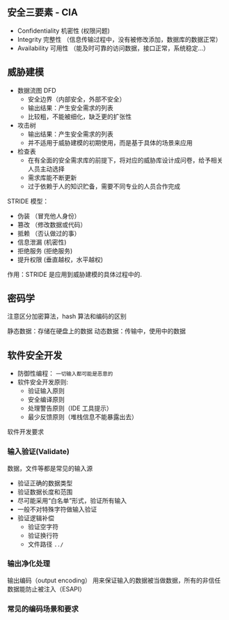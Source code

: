 ## 安全三要素 - CIA

- Confidentiality 机密性 (权限问题)
- Integrity 完整性 （信息传输过程中，没有被修改添加，数据库的数据正常）
- Availability 可用性 （能及时可靠的访问数据，接口正常，系统稳定...）

## 威胁建模

- 数据流图 DFD
  - 安全边界（内部安全，外部不安全）
  - 输出结果：产生安全需求的列表
  - 比较粗，不能被细化，缺乏更的扩张性
- 攻击树
  - 输出结果：产生安全需求的列表
  - 并不适用于威胁建模的初期使用，而是基于具体的场景来应用
- 检查表
  - 在有全面的安全需求库的前提下，将对应的威胁库设计成问卷，给予相关人员主动选择
  - 需求库能不断更新
  - 过于依赖于人的知识贮备，需要不同专业的人员合作完成

STRIDE 模型：

- 伪装 （冒充他人身份）
- 篡改 （修改数据或代码）
- 抵赖 （否认做过的事）
- 信息泄漏 (机密性)
- 拒绝服务 (拒绝服务)
- 提升权限 (垂直越权，水平越权)

作用：STRIDE 是应用到威胁建模的具体过程中的.

## 密码学

注意区分加密算法，hash 算法和编码的区别

静态数据：存储在硬盘上的数据
动态数据：传输中，使用中的数据

## 软件安全开发

- 防御性编程： `一切输入都可能是恶意的`
- 软件安全开发原则:
  - 验证输入原则
  - 安全编译原则
  - 处理警告原则（IDE 工具提示）
  - 最少反馈原则（堆栈信息不能暴露出去）

软件开发要求

### 输入验证(Validate)

数据，文件等都是常见的输入源

- 验证正确的数据类型
- 验证数据长度和范围
- 尽可能采用“白名单”形式，验证所有输入
- 一般不对特殊字符做输入验证
- 验证逻辑补偿
  - 验证空字符
  - 验证换行符
  - 文件路径 `../`

### 输出净化处理

输出编码（output encoding） 用来保证输入的数据被当做数据，所有的非信任数据能防止被注入（ESAPI）


### 常见的编码场景和要求



